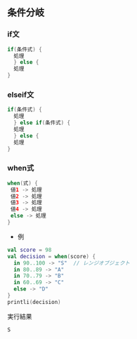 ## 条件分岐
### if文
``` kotlin
if(条件式) {
  処理
  } else {
  処理
}
```
### elseif文
``` kotlin
if(条件式) {
  処理
  } else if(条件式) {
  処理
  } else {
  処理
}
```
### when式
 ``` kotlin
when(式) {
  値1 -> 処理
  値2 -> 処理
  値3 -> 処理
  値4 -> 処理
  else -> 処理
}
```
- 例
``` kotlin
val score = 98
val decision = when(score) {
  in 90..100 -> "S"  // レンジオブジェクト
  in 80..89 -> "A"
  in 70..79 -> "B"
  in 60..69 -> "C"
  else -> "D"
}
printli(decision)
```
実行結果
``` kotlin
S
```
